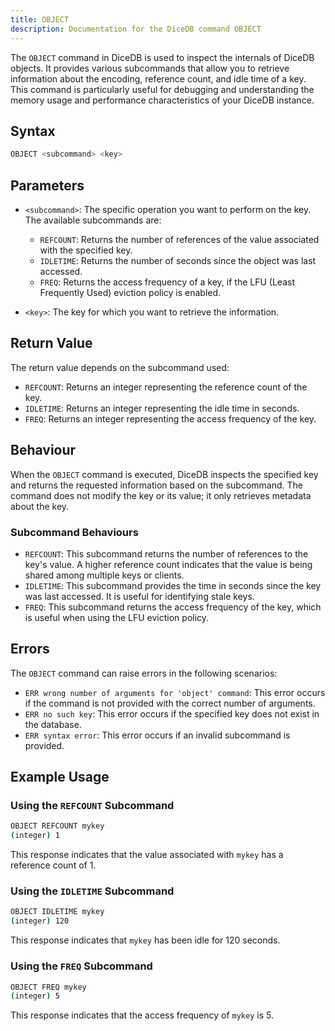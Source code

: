 ```yaml
---
title: OBJECT
description: Documentation for the DiceDB command OBJECT
---
```


The `OBJECT` command in DiceDB is used to inspect the internals of DiceDB objects. It provides various subcommands that allow you to retrieve information about the encoding, reference count, and idle time of a key. This command is particularly useful for debugging and understanding the memory usage and performance characteristics of your DiceDB instance.

## Syntax

```bash
OBJECT <subcommand> <key>
```

## Parameters

- `<subcommand>`: The specific operation you want to perform on the key. The available subcommands are:

  - `REFCOUNT`: Returns the number of references of the value associated with the specified key.
  - `IDLETIME`: Returns the number of seconds since the object was last accessed.
  - `FREQ`: Returns the access frequency of a key, if the LFU (Least Frequently Used) eviction policy is enabled.

- `<key>`: The key for which you want to retrieve the information.

## Return Value

The return value depends on the subcommand used:

- `REFCOUNT`: Returns an integer representing the reference count of the key.
- `IDLETIME`: Returns an integer representing the idle time in seconds.
- `FREQ`: Returns an integer representing the access frequency of the key.

## Behaviour

When the `OBJECT` command is executed, DiceDB inspects the specified key and returns the requested information based on the subcommand. The command does not modify the key or its value; it only retrieves metadata about the key.

### Subcommand Behaviours

- `REFCOUNT`: This subcommand returns the number of references to the key's value. A higher reference count indicates that the value is being shared among multiple keys or clients.
- `IDLETIME`: This subcommand provides the time in seconds since the key was last accessed. It is useful for identifying stale keys.
- `FREQ`: This subcommand returns the access frequency of the key, which is useful when using the LFU eviction policy.

## Errors

The `OBJECT` command can raise errors in the following scenarios:

- `ERR wrong number of arguments for 'object' command`: This error occurs if the command is not provided with the correct number of arguments.
- `ERR no such key`: This error occurs if the specified key does not exist in the database.
- `ERR syntax error`: This error occurs if an invalid subcommand is provided.

## Example Usage

### Using the `REFCOUNT` Subcommand

```bash
OBJECT REFCOUNT mykey
(integer) 1
```

This response indicates that the value associated with `mykey` has a reference count of 1.

### Using the `IDLETIME` Subcommand

```bash
OBJECT IDLETIME mykey
(integer) 120
```

This response indicates that `mykey` has been idle for 120 seconds.

### Using the `FREQ` Subcommand

```bash
OBJECT FREQ mykey
(integer) 5
```

This response indicates that the access frequency of `mykey` is 5.
